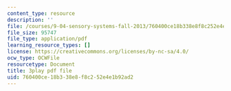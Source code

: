 ```yaml
---
content_type: resource
description: ''
file: /courses/9-04-sensory-systems-fall-2013/760400ce18b338e8f8c252e4e1b92ad2_XTuXlXav78.pdf
file_size: 95747
file_type: application/pdf
learning_resource_types: []
license: https://creativecommons.org/licenses/by-nc-sa/4.0/
ocw_type: OCWFile
resourcetype: Document
title: 3play pdf file
uid: 760400ce-18b3-38e8-f8c2-52e4e1b92ad2
---
```

